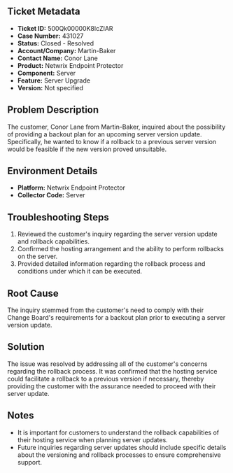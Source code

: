 ## Ticket Metadata
- **Ticket ID:** 500Qk00000K8lcZIAR
- **Case Number:** 431027
- **Status:** Closed - Resolved
- **Account/Company:** Martin-Baker
- **Contact Name:** Conor Lane
- **Product:** Netwrix Endpoint Protector
- **Component:** Server
- **Feature:** Server Upgrade
- **Version:** Not specified

## Problem Description
The customer, Conor Lane from Martin-Baker, inquired about the possibility of providing a backout plan for an upcoming server version update. Specifically, he wanted to know if a rollback to a previous server version would be feasible if the new version proved unsuitable.

## Environment Details
- **Platform:** Netwrix Endpoint Protector
- **Collector Code:** Server

## Troubleshooting Steps
1. Reviewed the customer's inquiry regarding the server version update and rollback capabilities.
2. Confirmed the hosting arrangement and the ability to perform rollbacks on the server.
3. Provided detailed information regarding the rollback process and conditions under which it can be executed.

## Root Cause
The inquiry stemmed from the customer's need to comply with their Change Board's requirements for a backout plan prior to executing a server version update.

## Solution
The issue was resolved by addressing all of the customer's concerns regarding the rollback process. It was confirmed that the hosting service could facilitate a rollback to a previous version if necessary, thereby providing the customer with the assurance needed to proceed with their server update.

## Notes
- It is important for customers to understand the rollback capabilities of their hosting service when planning server updates.
- Future inquiries regarding server updates should include specific details about the versioning and rollback processes to ensure comprehensive support.